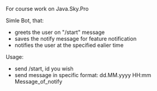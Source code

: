 For course work on Java.Sky.Pro

Simle Bot, that:
- greets the user on "/start" message
- saves the notify message for feature notification
- notifies the user at the specified ealier time

Usage:
- send /start, id you wish
- send message in specific format: dd.MM.yyyy HH:mm Message_of_notify
